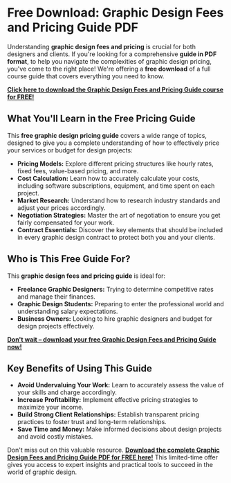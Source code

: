 # Free Download: Graphic Design Fees and Pricing Guide PDF

Understanding **graphic design fees and pricing** is crucial for both designers and clients. If you're looking for a comprehensive **guide in PDF format**, to help you navigate the complexities of graphic design pricing, you've come to the right place! We're offering a **free download** of a full course guide that covers everything you need to know.

[**Click here to download the Graphic Design Fees and Pricing Guide course for FREE!**](https://udemywork.com/graphic-design-fees-and-pricing-guide-pdf)

## What You'll Learn in the Free Pricing Guide

This **free graphic design pricing guide** covers a wide range of topics, designed to give you a complete understanding of how to effectively price your services or budget for design projects:

*   **Pricing Models:** Explore different pricing structures like hourly rates, fixed fees, value-based pricing, and more.
*   **Cost Calculation:** Learn how to accurately calculate your costs, including software subscriptions, equipment, and time spent on each project.
*   **Market Research:** Understand how to research industry standards and adjust your prices accordingly.
*   **Negotiation Strategies:** Master the art of negotiation to ensure you get fairly compensated for your work.
*   **Contract Essentials:** Discover the key elements that should be included in every graphic design contract to protect both you and your clients.

## Who is This Free Guide For?

This **graphic design fees and pricing guide** is ideal for:

*   **Freelance Graphic Designers:** Trying to determine competitive rates and manage their finances.
*   **Graphic Design Students:** Preparing to enter the professional world and understanding salary expectations.
*   **Business Owners:** Looking to hire graphic designers and budget for design projects effectively.

[**Don't wait – download your free Graphic Design Fees and Pricing Guide now!**](https://udemywork.com/graphic-design-fees-and-pricing-guide-pdf)

## Key Benefits of Using This Guide

*   **Avoid Undervaluing Your Work:** Learn to accurately assess the value of your skills and charge accordingly.
*   **Increase Profitability:** Implement effective pricing strategies to maximize your income.
*   **Build Strong Client Relationships:** Establish transparent pricing practices to foster trust and long-term relationships.
*   **Save Time and Money:** Make informed decisions about design projects and avoid costly mistakes.

Don't miss out on this valuable resource. **[Download the complete Graphic Design Fees and Pricing Guide PDF for FREE here!](https://udemywork.com/graphic-design-fees-and-pricing-guide-pdf)** This limited-time offer gives you access to expert insights and practical tools to succeed in the world of graphic design.
